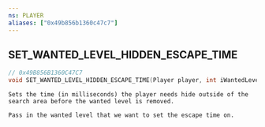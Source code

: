 ```yaml
---
ns: PLAYER
aliases: ["0x49b856b1360c47c7"]
---
```

## SET_WANTED_LEVEL_HIDDEN_ESCAPE_TIME

```c
// 0x49B856B1360C47C7
void SET_WANTED_LEVEL_HIDDEN_ESCAPE_TIME(Player player, int iWantedLevel, int timeToEscape);
```

```
Sets the time (in milliseconds) the player needs hide outside of the search area before the wanted level is removed.

Pass in the wanted level that we want to set the escape time on.
```
